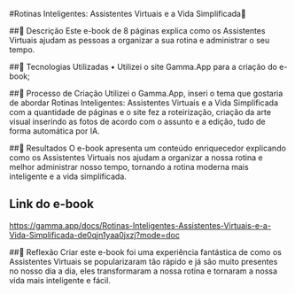 #Rotinas Inteligentes: Assistentes Virtuais e a Vida Simplificada🌌

##📒 Descrição
Este e-book de 8 páginas explica como os Assistentes Virtuais ajudam as pessoas a organizar a sua rotina e administrar o seu tempo. 

##🤖 Tecnologias Utilizadas
•	Utilizei o site Gamma.App para a criação do e-book;


##🧐 Processo de Criação
Utilizei o Gamma.App, inseri o tema que gostaria de abordar Rotinas Inteligentes: Assistentes Virtuais e a Vida Simplificada com a quantidade de páginas e o site fez a roteirização, criação da arte visual inserindo as fotos de acordo com o assunto e a edição, tudo de forma automática por IA. 

##🚀 Resultados
O e-book apresenta um conteúdo enriquecedor explicando como os Assistentes Virtuais nos ajudam a organizar a nossa rotina e melhor administrar nosso tempo, tornando a rotina moderna mais inteligente e a vida simplificada.

## Link do e-book 
https://gamma.app/docs/Rotinas-Inteligentes-Assistentes-Virtuais-e-a-Vida-Simplificada-de0qjn1yaa0jxzj?mode=doc 

##💭 Reflexão
Criar este e-book foi uma experiência fantástica de como os Assistentes Virtuais se popularizaram tão rápido e já são muito presentes no nosso dia a dia, eles transformaram a nossa rotina e tornaram a nossa vida mais inteligente e fácil.

